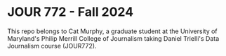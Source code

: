 # JOUR 772 - Fall 2024

This repo belongs to Cat Murphy, a graduate student at the University of Maryland's Philip Merrill College of Journalism taking Daniel Trielli's Data Journalism course (JOUR772).